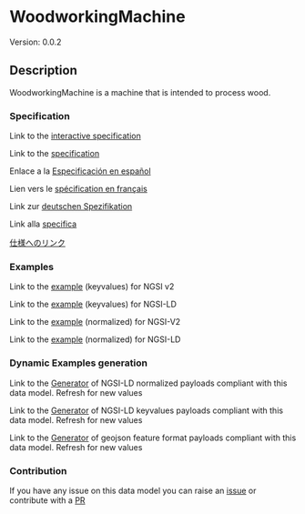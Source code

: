 # WoodworkingMachine
Version: 0.0.2

## Description 

WoodworkingMachine is a machine that is intended to process wood.
### Specification

Link to the [interactive specification](https://swagger.lab.fiware.org/?url=https://smart-data-models.github.io/dataModel.OPCUA/WoodworkingMachine/swagger.yaml)

Link to the [specification](https://github.com/smart-data-models/dataModel.OPCUA/blob/master/WoodworkingMachine/doc/spec.md)

Enlace a la [Especificación en español](https://github.com/smart-data-models/dataModel.OPCUA/blob/master/WoodworkingMachine/doc/spec_ES.md)

Lien vers le [spécification en français](https://github.com/smart-data-models/dataModel.OPCUA/blob/master/WoodworkingMachine/doc/spec_FR.md)

Link zur [deutschen Spezifikation](https://github.com/smart-data-models/dataModel.OPCUA/blob/master/WoodworkingMachine/doc/spec_DE.md)

Link alla [specifica](https://github.com/smart-data-models/dataModel.OPCUA/blob/master/WoodworkingMachine/doc/spec_IT.md)

[仕様へのリンク](https://github.com/smart-data-models/dataModel.OPCUA/blob/master/WoodworkingMachine/doc/spec_JA.md)
### Examples

Link to the [example](https://smart-data-models.github.io/dataModel.OPCUA/WoodworkingMachine/examples/example.json) (keyvalues) for NGSI v2

Link to the [example](https://smart-data-models.github.io/dataModel.OPCUA/WoodworkingMachine/examples/example.jsonld) (keyvalues) for NGSI-LD

Link to the [example](https://smart-data-models.github.io/dataModel.OPCUA/WoodworkingMachine/examples/example-normalized.json) (normalized) for NGSI-V2

Link to the [example](https://smart-data-models.github.io/dataModel.OPCUA/WoodworkingMachine/examples/example-normalized.jsonld) (normalized) for NGSI-LD
### Dynamic Examples generation

Link to the [Generator](https://smartdatamodels.org/extra/ngsi-ld_generator.php?schemaUrl=https://raw.githubusercontent.com/smart-data-models/dataModel.OPCUA/master/WoodworkingMachine/schema.json&email=info@smartdatamodels.org) of NGSI-LD normalized payloads compliant with this data model. Refresh for new values

Link to the [Generator](https://smartdatamodels.org/extra/ngsi-ld_generator_keyvalues.php?schemaUrl=https://raw.githubusercontent.com/smart-data-models/dataModel.OPCUA/master/WoodworkingMachine/schema.json&email=info@smartdatamodels.org) of NGSI-LD keyvalues payloads compliant with this data model. Refresh for new values

Link to the [Generator](https://smartdatamodels.org/extra/geojson_features_generator.php?schemaUrl=https://raw.githubusercontent.com/smart-data-models/dataModel.OPCUA/master/WoodworkingMachine/schema.json&email=info@smartdatamodels.org) of geojson feature format payloads compliant with this data model. Refresh for new values
### Contribution

 If you have any issue on this data model you can raise an [issue](https://github.com/smart-data-models/dataModel.OPCUA/issues)  or contribute with a [PR](https://github.com/smart-data-models/dataModel.OPCUA/pulls)